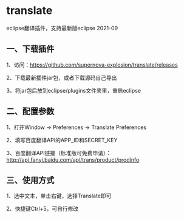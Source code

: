 # translate
eclipse翻译插件，支持最新版eclipse 2021-09

## 一、下载插件

1、访问：https://github.com/supernova-explosion/translate/releases

2、下载最新插件jar包，或者下载源码自己导出

3、将jar包后放到eclipse/plugins文件夹里，重启eclipse

## 二、配置参数

1、打开Window -> Preferences -> Translate Preferences

2、填写百度翻译API的APP_ID和SECRET_KEY

3、百度翻译API链接（标准版可免费申请）：http://api.fanyi.baidu.com/api/trans/product/prodinfo

## 三、使用方式

1、选中文本，单击右键，选择Translate即可

2、快捷键Ctrl+5，可自行修改
